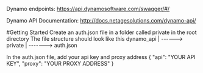 Dynamo endpoints: https://api.dynamosoftware.com/swagger/#/

Dynamo API Documentation: http://docs.netagesolutions.com/dynamo-api/

#Getting Started
Create an auth.json file in a folder called private in the root directory
The file structure should look like this
dynamo_api
    |
    ------> private
              |
              -------> auth.json

In the auth.json file, add your api key and proxy address
{
    "api": "YOUR API KEY",
    "proxy": "YOUR PROXY ADDRESS"
}